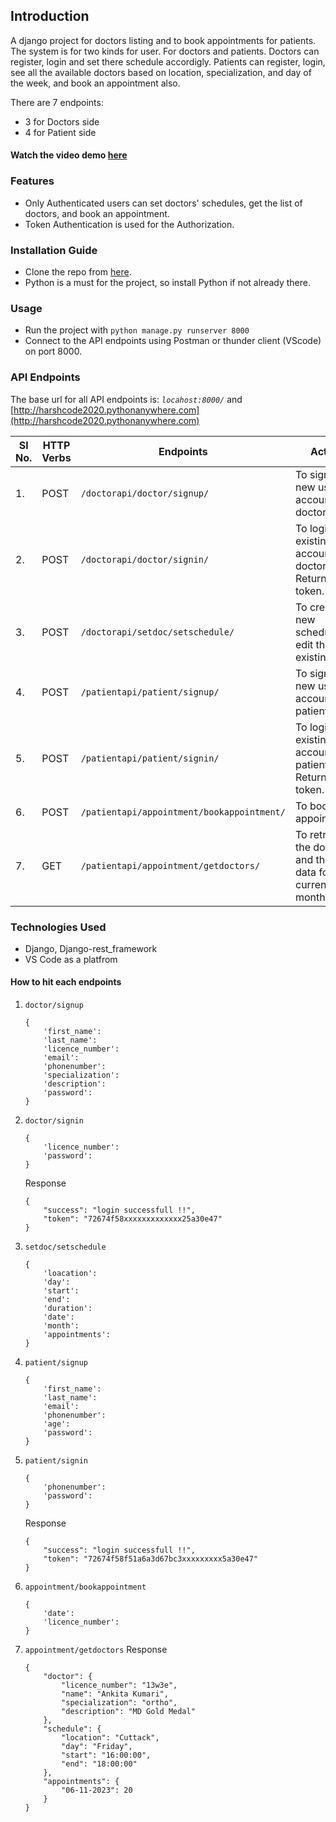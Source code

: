 ## Introduction
A django project for doctors listing and to book appointments for patients. The system is for two kinds for user. For doctors and patients. Doctors can register, login and set there schedule accordigly. Patients can register, login, see all the available doctors based on location, specialization, and day of the week, and book an appointment also.

There are 7 endpoints:
* 3 for Doctors side
* 4 for Patient side

#### Watch the video demo [here](https://drive.google.com/file/d/1XsqvOv1S-7yjZhHjwlqHQSu--Py35LZe/view?usp=sharing)

### Features
* Only Authenticated users can set doctors' schedules, get the list of doctors, and book an appointment.
* Token Authentication is used for the Authorization. 

### Installation Guide
* Clone the repo from [here](https://github.com/harsh10tech/doctor-appointment.git).
* Python is a must for the project, so install Python if not already there.


### Usage
* Run the project with `python manage.py runserver 8000`
* Connect to the API endpoints using Postman or thunder client (VScode) on port 8000. 


### API Endpoints
The base url for all API endpoints is: _`locahost:8000/`_ and [http://harshcode2020.pythonanywhere.com](http://harshcode2020.pythonanywhere.com)

| Sl No.| HTTP Verbs | Endpoints | Action | 
| --- | --- | --- | --- |
| 1. | POST | `/doctorapi/doctor/signup/` | To sign up a new user account as a doctor| 
| 2. | POST | `/doctorapi/doctor/signin/` | To login an existing user account as a doctor. Returns a token. |
| 3. | POST | `/doctorapi/setdoc/setschedule/` | To create a new schedule or edit the existing one |
| 4. | POST | `/patientapi/patient/signup/` | To sign up a new user account as patient. |
| 5. | POST | `/patientapi/patient/signin/` | To login an existing user account as a patient. Returns a token. |
| 6. | POST | `/patientapi/appointment/bookappointment/` | To book an appointment. |
| 7. | GET | `/patientapi/appointment/getdoctors/` | To retrive all the doctors and their data for the current month.  |

### Technologies Used 
* Django, Django-rest_framework
* VS Code as a platfrom

#### How to hit each endpoints
1. `doctor/signup`
    ```
    {
        'first_name':
        'last_name':
        'licence_number':
        'email':
        'phonenumber':
        'specialization':
        'description':
        'password':
    }
    ```
2. `doctor/signin`
    ```
    {
        'licence_number':
        'password':
    }
    ```
    Response
    ```
    {
        "success": "login successfull !!",
        "token": "72674f58xxxxxxxxxxxxx25a30e47"
    }
    ```
3. `setdoc/setschedule`
    ```
    {
        'loacation':
        'day':
        'start':
        'end':
        'duration':
        'date':
        'month':
        'appointments':
    }
    ```
4. `patient/signup`
    ```
    {
        'first_name':
        'last_name':
        'email':
        'phonenumber':
        'age':
        'password':
    }
    ```
5. `patient/signin`
    ```
    {
        'phonenumber':
        'password':
    }
    ```
    Response
    ```
    {
        "success": "login successfull !!",
        "token": "72674f58f51a6a3d67bc3xxxxxxxxx5a30e47"
    }
    ```
6. `appointment/bookappointment`
    ```
    {
        'date':
        'licence_number':
    }
    ```
7. `appointment/getdoctors`
    Response
    ```
    {
        "doctor": {
            "licence_number": "13w3e",
            "name": "Ankita Kumari",
            "specialization": "ortho",
            "description": "MD Gold Medal"
        },
        "schedule": {
            "location": "Cuttack",
            "day": "Friday",
            "start": "16:00:00",
            "end": "18:00:00"
        },
        "appointments": {
            "06-11-2023": 20
        }
    }
    ```